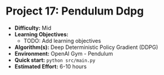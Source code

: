 # Project 17: Pendulum Ddpg

*   **Difficulty:** Mid
*   **Learning Objectives:**
    *   TODO: Add learning objectives
*   **Algorithm(s):** Deep Deterministic Policy Gradient (DDPG)
*   **Environment:** OpenAI Gym - Pendulum
*   **Quick start:** `python src/main.py`
*   **Estimated Effort:** 6-10 hours
